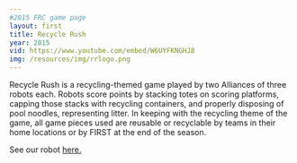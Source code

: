 ```yaml
---
#2015 FRC game page
layout: first
title: Recycle Rush
year: 2015
vid: https://www.youtube.com/embed/W6UYFKNGHJ8
img: /resources/img/rrlogo.png
---
```


Recycle Rush is a recycling-themed game played by two Alliances of three robots each. Robots score points by stacking totes on scoring platforms, capping those stacks with recycling containers, and properly disposing of pool noodles, representing litter. In keeping with the recycling theme of the game, all game pieces used are reusable or recyclable by teams in their home locations or by FIRST at the end of the season.

See our robot [here.](/team/robots)

